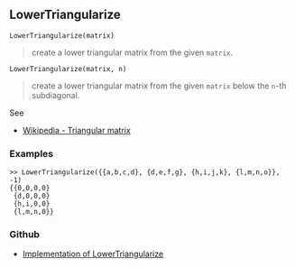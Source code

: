 ## LowerTriangularize

```
LowerTriangularize(matrix)
```

> create a lower triangular matrix from the given `matrix`.

```
LowerTriangularize(matrix, n)
```

> create a lower triangular matrix from the given `matrix` below the `n`-th subdiagonal.

See
* [Wikipedia - Triangular matrix](https://en.wikipedia.org/wiki/Triangular_matrix)

### Examples
 
```
>> LowerTriangularize({{a,b,c,d}, {d,e,f,g}, {h,i,j,k}, {l,m,n,o}}, -1)
{{0,0,0,0} 
 {d,0,0,0} 
 {h,i,0,0}  
 {l,m,n,0}}
```

### Github

* [Implementation of LowerTriangularize](https://github.com/axkr/symja_android_library/blob/master/symja_android_library/matheclipse-core/src/main/java/org/matheclipse/core/builtin/LinearAlgebra.java#L2664) 

